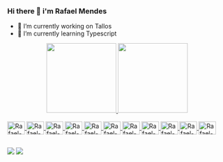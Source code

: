 ### Hi there 👋 i'm Rafael Mendes

- 🔭 I’m currently working on Tallos
- 🌱 I’m currently learning Typescript
<div align="center">
  <a href="https://github.com/RafaelMendes01">
  <img height="160em" src="https://github-readme-stats.vercel.app/api?username=RafaelMendes01&show_icons=true&theme=chartreuse-dark&include_all_commits=true&count_private=true"/>
  <img height="160em" src="https://github-readme-stats.vercel.app/api/top-langs/?username=RafaelMendes01&layout=compact&langs_count=7&theme=vision-friendly-dark"/>
</div>
<div style="display: inline_block"><br>
<img align="center" alt="Rafael-css" height="30" width="40" src="https://cdn.jsdelivr.net/gh/devicons/devicon/icons/html5/html5-original.svg"/>
<img align="center" alt="Rafael-css" height="30" width="40" src="https://cdn.jsdelivr.net/gh/devicons/devicon/icons/css3/css3-original.svg" />
<img align="center" alt="Rafael-css" height="30" width="40" src="https://cdn.jsdelivr.net/gh/devicons/devicon/icons/javascript/javascript-original.svg" />
<img align="center" alt="Rafael-css" height="30" width="40" src="https://cdn.jsdelivr.net/gh/devicons/devicon/icons/typescript/typescript-original.svg"/>
<img align="center" alt="Rafael-css" height="30" width="40" src="https://cdn.jsdelivr.net/gh/devicons/devicon/icons/nodejs/nodejs-original.svg"/>
<img align="center" alt="Rafael-css" height="30" width="40" src="https://cdn.jsdelivr.net/gh/devicons/devicon/icons/vuejs/vuejs-original.svg"/>
<img align="center" alt="Rafael-css" height="30" width="40" src="https://cdn.jsdelivr.net/gh/devicons/devicon/icons/nestjs/nestjs-plain.svg"/>
<img align="center" alt="Rafael-css" height="30" width="40" src="https://cdn.jsdelivr.net/gh/devicons/devicon/icons/bootstrap/bootstrap-original.svg"/>
<img align="center" alt="Rafael-css" height="30" width="40" src="https://cdn.jsdelivr.net/gh/devicons/devicon/icons/docker/docker-original.svg"/>
<img align="center" alt="Rafael-css" height="30" width="40" src="https://cdn.jsdelivr.net/gh/devicons/devicon/icons/mongodb/mongodb-original.svg"/>
<img align="center" alt="Rafael-css" height="30" width="40" src="https://cdn.jsdelivr.net/gh/devicons/devicon/icons/figma/figma-original.svg"/>
</div>
  
  ##
  
 <div>
 <a href="mailto:rafaelmendes24122003@gmail.com" target="_blank"><img src="https://img.shields.io/badge/Gmail-D14836?style=for-the-badge&logo=gmail&logoColor=white" target="_blank"></a>
 <a href="https://www.linkedin.com/in/rafael-mendes-laur%C3%AAnio-227a39211" target="_blank"><img src="https://img.shields.io/badge/LinkedIn-0077B5?style=for-the-badge&logo=linkedin&logoColor=white" target="_blank"></a>
 </div>

